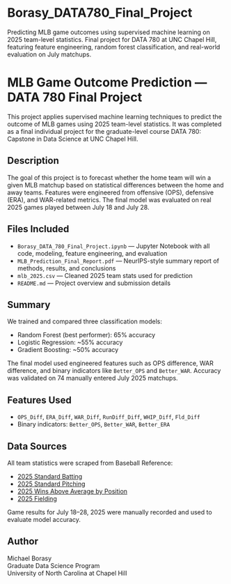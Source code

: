 # Borasy_DATA780_Final_Project
Predicting MLB game outcomes using supervised machine learning on 2025 team-level statistics. Final project for DATA 780 at UNC Chapel Hill, featuring feature engineering, random forest classification, and real-world evaluation on July matchups.

# MLB Game Outcome Prediction — DATA 780 Final Project

This project applies supervised machine learning techniques to predict the outcome of MLB games using 2025 team-level statistics. It was completed as a final individual project for the graduate-level course DATA 780: Capstone in Data Science at UNC Chapel Hill.

## Description

The goal of this project is to forecast whether the home team will win a given MLB matchup based on statistical differences between the home and away teams. Features were engineered from offensive (OPS), defensive (ERA), and WAR-related metrics. The final model was evaluated on real 2025 games played between July 18 and July 28.

## Files Included

- `Borasy_DATA_780_Final_Project.ipynb` — Jupyter Notebook with all code, modeling, feature engineering, and evaluation
- `MLB_Prediction_Final_Report.pdf` — NeurIPS-style summary report of methods, results, and conclusions
- `mlb_2025.csv` — Cleaned 2025 team stats used for prediction
- `README.md` — Project overview and submission details

## Summary

We trained and compared three classification models:
- Random Forest (best performer): 65% accuracy
- Logistic Regression: ~55% accuracy
- Gradient Boosting: ~50% accuracy

The final model used engineered features such as OPS difference, WAR difference, and binary indicators like `Better_OPS` and `Better_WAR`. Accuracy was validated on 74 manually entered July 2025 matchups.

## Features Used

- `OPS_Diff`, `ERA_Diff`, `WAR_Diff`, `RunDiff_Diff`, `WHIP_Diff`, `Fld_Diff`
- Binary indicators: `Better_OPS`, `Better_WAR`, `Better_ERA`

## Data Sources

All team statistics were scraped from Baseball Reference:

- [2025 Standard Batting](https://www.baseball-reference.com/leagues/MLB/2025-standard-batting.shtml)
- [2025 Standard Pitching](https://www.baseball-reference.com/leagues/MLB/2025-standard-pitching.shtml)
- [2025 Wins Above Average by Position](https://www.baseball-reference.com/leagues/MLB/2025-winsaboveaverage.shtml)
- [2025 Fielding](https://www.baseball-reference.com/leagues/MLB/2025-standard-fielding.shtml)

Game results for July 18–28, 2025 were manually recorded and used to evaluate model accuracy.

## Author

Michael Borasy  
Graduate Data Science Program  
University of North Carolina at Chapel Hill

